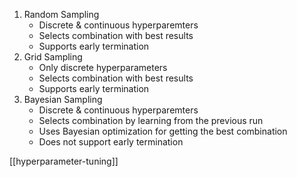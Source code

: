 1. Random Sampling
	- Discrete & continuous hyperparemters
	- Selects combination with best results
	- Supports early termination
2. Grid Sampling
	- Only discrete hyperparameters
	- Selects combination with best results
	- Supports early termination
3. Bayesian Sampling
	- Discrete & continuous hyperparemters
	- Selects combination by learning from the previous run
	- Uses Bayesian optimization for getting the best combination
	- Does not support early termination

[[hyperparameter-tuning]]